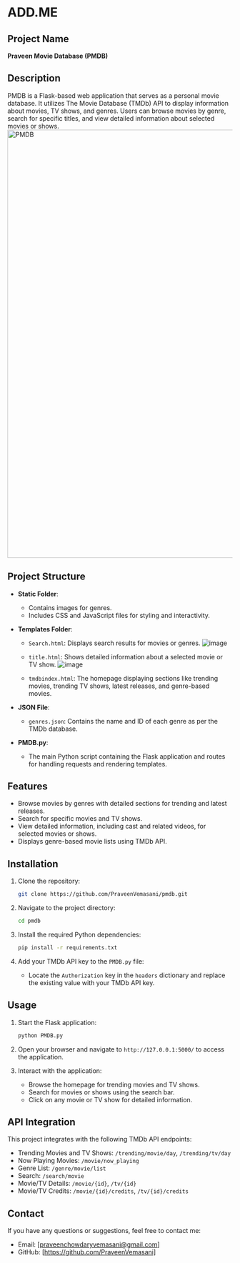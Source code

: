 # ADD.ME

## Project Name
**Praveen Movie Database (PMDB)**

## Description
PMDB is a Flask-based web application that serves as a personal movie database. It utilizes The Movie Database (TMDb) API to display information about movies, TV shows, and genres. Users can browse movies by genre, search for specific titles, and view detailed information about selected movies or shows.
<img width="959" alt="PMDB" src="https://github.com/user-attachments/assets/e6502e5b-78f5-4a07-b700-4e85516d886b" />

## Project Structure

- **Static Folder**:
  - Contains images for genres.
  - Includes CSS and JavaScript files for styling and interactivity.

- **Templates Folder**:
  - `Search.html`: Displays search results for movies or genres.
  ![image](https://github.com/user-attachments/assets/6aa87cb1-4625-4b59-b5cd-b6455f2139bc)

  - `title.html`: Shows detailed information about a selected movie or TV show.
  ![image](https://github.com/user-attachments/assets/a3fc966b-51ab-4cec-89bc-f3b3beb74fbd)

  - `tmdbindex.html`: The homepage displaying sections like trending movies, trending TV shows, latest releases, and genre-based movies.

- **JSON File**:
  - `genres.json`: Contains the name and ID of each genre as per the TMDb database.

- **PMDB.py**:
  - The main Python script containing the Flask application and routes for handling requests and rendering templates.

## Features
- Browse movies by genres with detailed sections for trending and latest releases.
- Search for specific movies and TV shows.
- View detailed information, including cast and related videos, for selected movies or shows.
- Displays genre-based movie lists using TMDb API.

## Installation
1. Clone the repository:
   ```bash
   git clone https://github.com/PraveenVemasani/pmdb.git
   ```
2. Navigate to the project directory:
   ```bash
   cd pmdb
   ```
3. Install the required Python dependencies:
   ```bash
   pip install -r requirements.txt
   ```

4. Add your TMDb API key to the `PMDB.py` file:
   - Locate the `Authorization` key in the `headers` dictionary and replace the existing value with your TMDb API key.

## Usage
1. Start the Flask application:
   ```bash
   python PMDB.py
   ```
2. Open your browser and navigate to `http://127.0.0.1:5000/` to access the application.

3. Interact with the application:
   - Browse the homepage for trending movies and TV shows.
   - Search for movies or shows using the search bar.
   - Click on any movie or TV show for detailed information.

## API Integration
This project integrates with the following TMDb API endpoints:
- Trending Movies and TV Shows: `/trending/movie/day`, `/trending/tv/day`
- Now Playing Movies: `/movie/now_playing`
- Genre List: `/genre/movie/list`
- Search: `/search/movie`
- Movie/TV Details: `/movie/{id}`, `/tv/{id}`
- Movie/TV Credits: `/movie/{id}/credits`, `/tv/{id}/credits`



## Contact
If you have any questions or suggestions, feel free to contact me:

- Email: [praveenchowdaryvemasani@gmail.com]
- GitHub: [https://github.com/PraveenVemasani]
